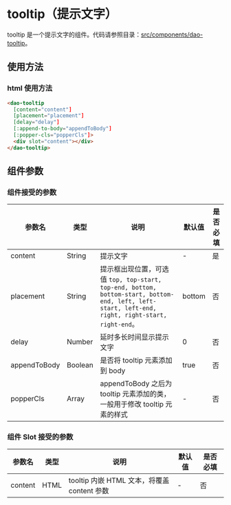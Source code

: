# tooltip（提示文字）

tooltip 是一个提示文字的组件。代码请参照目录：[src/components/dao-tooltip](../src/components/dao-tooltip)。

## 使用方法

### html 使用方法

```html
<dao-tooltip
  [content="content"]
  [placement="placement"]
  [delay="delay"]
  [:append-to-body="appendToBody"]
  [:popper-cls="popperCls"]>
  <div slot="content"></div>
</dao-tooltip>
```

## 组件参数

### 组件接受的参数

|参数名|类型|说明|默认值|是否必填|
|-----|---|----|----|---|
| content | String | 提示文字 |-|是|
| placement | String | 提示框出现位置，可选值 ```top, top-start, top-end, bottom, bottom-start, bottom-end, left, left-start, left-end, right, right-start, right-end```。 |bottom|否|
| delay | Number | 延时多长时间显示提示文字 |0|否|
| appendToBody | Boolean | 是否将 tooltip 元素添加到 body |true|否|
| popperCls | Array | appendToBody 之后为 tooltip 元素添加的类，一般用于修改 tooltip 元素的样式 | - |否|

### 组件 Slot 接受的参数

|参数名|类型|说明|默认值|是否必填|
|-----|---|----|----|---|
| content | HTML | tooltip 内嵌 HTML 文本，将覆盖 content 参数 |-|否|
